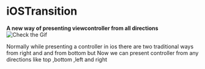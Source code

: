 # iOSTransition
**A new way of presenting viewcontroller from all directions**<br/>
![Check the Gif](http://g.recordit.co/MRtDtMsJW4.gif)

Normally while presenting a controller in ios there are two traditional ways from right and and from bottom but Now we can present controller from any directions  like top ,bottom ,left and right

